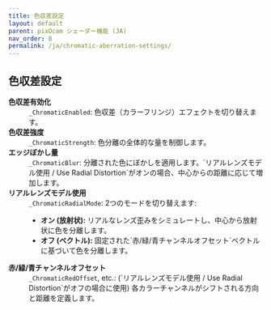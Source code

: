 ```yaml
---
title: 色収差設定
layout: default
parent: pixOcam シェーダー機能 (JA)
nav_order: 8
permalink: /ja/chromatic-aberration-settings/
---
```


## 色収差設定

<dl>
  <dt><strong>色収差有効化</strong></dt>
  <dd><code>_ChromaticEnabled</code>: 色収差（カラーフリンジ）エフェクトを切り替えます。</dd>

  <dt><strong>色収差強度</strong></dt>
  <dd><code>_ChromaticStrength</code>: 色分離の全体的な量を制御します。</dd>

  <dt><strong>エッジぼかし量</strong></dt>
  <dd><code>_ChromaticBlur</code>: 分離された色にぼかしを適用します。`リアルレンズモデル使用 / Use Radial Distortion`がオンの場合、中心からの距離に応じて増加します。</dd>

  <dt><strong>リアルレンズモデル使用</strong></dt>
  <dd><code>_ChromaticRadialMode</code>: 2つのモードを切り替えます:
    <ul>
      <li><strong>オン (放射状):</strong> リアルなレンズ歪みをシミュレートし、中心から放射状に色を分離します。</li>
      <li><strong>オフ (ベクトル):</strong> 固定された`赤/緑/青チャンネルオフセット`ベクトルに基づいて色を分離します。</li>
    </ul>
  </dd>

  <dt><strong>赤/緑/青チャンネルオフセット</strong></dt>
  <dd><code>_ChromaticRedOffset</code>, etc.: (`リアルレンズモデル使用 / Use Radial Distortion`がオフの場合に使用) 各カラーチャンネルがシフトされる方向と距離を定義します。</dd>
</dl> 